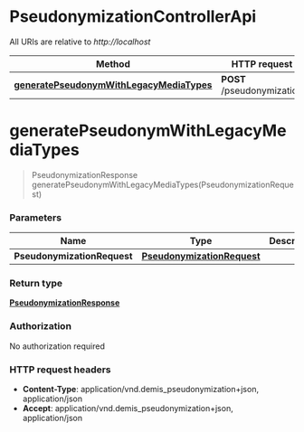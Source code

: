 # PseudonymizationControllerApi

All URIs are relative to *http://localhost*

| Method | HTTP request | Description |
|------------- | ------------- | -------------|
| [**generatePseudonymWithLegacyMediaTypes**](PseudonymizationControllerApi.md#generatePseudonymWithLegacyMediaTypes) | **POST** /pseudonymization |  |


<a name="generatePseudonymWithLegacyMediaTypes"></a>
# **generatePseudonymWithLegacyMediaTypes**
> PseudonymizationResponse generatePseudonymWithLegacyMediaTypes(PseudonymizationRequest)



### Parameters

|Name | Type | Description  | Notes |
|------------- | ------------- | ------------- | -------------|
| **PseudonymizationRequest** | [**PseudonymizationRequest**](../Models/PseudonymizationRequest.md)|  | |

### Return type

[**PseudonymizationResponse**](../Models/PseudonymizationResponse.md)

### Authorization

No authorization required

### HTTP request headers

- **Content-Type**: application/vnd.demis_pseudonymization+json, application/json
- **Accept**: application/vnd.demis_pseudonymization+json, application/json

